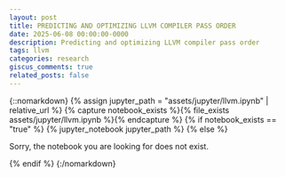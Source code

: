```yaml
---
layout: post
title: PREDICTING AND OPTIMIZING LLVM COMPILER PASS ORDER
date: 2025-06-08 00:00:00-0000
description: Predicting and optimizing LLVM compiler pass order
tags: llvm
categories: research
giscus_comments: true
related_posts: false
---
```




{::nomarkdown}
{% assign jupyter_path = "assets/jupyter/llvm.ipynb" | relative_url %}
{% capture notebook_exists %}{% file_exists assets/jupyter/llvm.ipynb %}{% endcapture %}
{% if notebook_exists == "true" %}
{% jupyter_notebook jupyter_path %}
{% else %}

<p>Sorry, the notebook you are looking for does not exist.</p>
{% endif %}
{:/nomarkdown}
